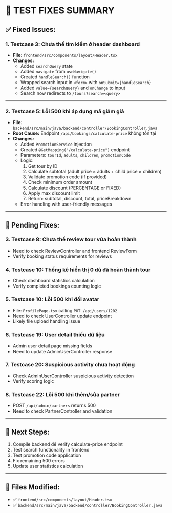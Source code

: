 # 🔧 TEST FIXES SUMMARY

## ✅ Fixed Issues:

### 1. **Testcase 3: Chưa thể tìm kiếm ở header dashboard**
- **File:** `frontend/src/components/layout/Header.tsx`
- **Changes:**
  - Added `searchQuery` state
  - Added `navigate` from `useNavigate()`
  - Created `handleSearch()` function
  - Wrapped search input in `<form>` with `onSubmit={handleSearch}`
  - Added `value={searchQuery}` and `onChange` to input
  - Search now redirects to `/tours?search=<query>`

---

### 2. **Testcase 5: Lỗi 500 khi áp dụng mã giảm giá**
- **File:** `backend/src/main/java/backend/controller/BookingController.java`
- **Root Cause:** Endpoint `/api/bookings/calculate-price` không tồn tại
- **Changes:**
  - Added `PromotionService` injection
  - Created `@GetMapping("/calculate-price")` endpoint
  - Parameters: `tourId`, `adults`, `children`, `promotionCode`
  - Logic:
    1. Get tour by ID
    2. Calculate subtotal (adult price × adults + child price × children)
    3. Validate promotion code (if provided)
    4. Check minimum order amount
    5. Calculate discount (PERCENTAGE or FIXED)
    6. Apply max discount limit
    7. Return: subtotal, discount, total, priceBreakdown
  - Error handling with user-friendly messages

---

## 🔄 Pending Fixes:

### 3. **Testcase 8: Chưa thể review tour vừa hoàn thành**
- Need to check ReviewController and frontend ReviewForm
- Verify booking status requirements for reviews

### 4. **Testcase 10: Thống kê hiển thị 0 dù đã hoàn thành tour**
- Check dashboard statistics calculation
- Verify completed bookings counting logic

### 5. **Testcase 10: Lỗi 500 khi đổi avatar**
- File: `ProfilePage.tsx` calling `PUT /api/users/1202`
- Need to check UserController update endpoint
- Likely file upload handling issue

### 6. **Testcase 19: User detail thiếu dữ liệu**
- Admin user detail page missing fields
- Need to update AdminUserController response

### 7. **Testcase 20: Suspicious activity chưa hoạt động**
- Check AdminUserController suspicious activity detection
- Verify scoring logic

### 8. **Testcase 22: Lỗi 500 khi thêm/sửa partner**
- POST `/api/admin/partners` returns 500
- Need to check PartnerController and validation

---

## 🧪 Next Steps:
1. Compile backend để verify calculate-price endpoint
2. Test search functionality in frontend
3. Test promotion code application
4. Fix remaining 500 errors
5. Update user statistics calculation

---

## 📝 Files Modified:
- ✅ `frontend/src/components/layout/Header.tsx`
- ✅ `backend/src/main/java/backend/controller/BookingController.java`



